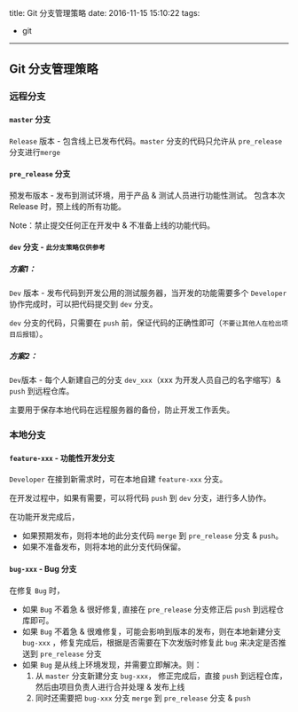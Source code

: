 title: Git 分支管理策略
date: 2016-11-15 15:10:22
tags:

- git
---

## Git 分支管理策略

### 远程分支

#### `master` 分支
`Release` 版本 - 包含线上已发布代码。`master` 分支的代码只允许从 `pre_release`分支进行`merge`

#### `pre_release` 分支
预发布版本 - 发布到测试环境，用于产品 & 测试人员进行功能性测试。 
包含本次 Release 时，预上线的所有功能。

Note：禁止提交任何正在开发中 & 不准备上线的功能代码。

#### `dev` 分支 - `此分支策略仅供参考`

##### 方案1：
`Dev` 版本 - 发布代码到开发公用的测试服务器，当开发的功能需要多个 `Developer` 协作完成时，可以把代码提交到 `dev` 分支。

`dev` 分支的代码，只需要在 `push` 前，保证代码的正确性即可（`不要让其他人在检出项目后报错`）。

##### 方案2：
`Dev`版本 - 每个人新建自己的分支 `dev_xxx`（xxx 为开发人员自己的名字缩写）& `push` 到远程仓库。

主要用于保存本地代码在远程服务器的备份，防止开发工作丢失。

### 本地分支

#### `feature-xxx` - 功能性开发分支

`Developer` 在接到新需求时，可在本地自建 `feature-xxx` 分支。

在开发过程中，如果有需要，可以将代码 `push` 到  `dev` 分支，进行多人协作。

在功能开发完成后，
- 如果预期发布，则将本地的此分支代码 `merge` 到 `pre_release` 分支 & `push`。
- 如果不准备发布，则将本地的此分支代码保留。

#### `bug-xxx` - Bug 分支

在修复 `Bug` 时，
- 如果 `Bug` 不着急 & 很好修复, 直接在 `pre_release` 分支修正后 `push` 到远程仓库即可。
- 如果 `Bug` 不着急 & 很难修复，可能会影响到版本的发布，则在本地新建分支 `bug-xxx` ，修复完成后，根据是否需要在下次发版时修复此 `bug` 来决定是否推送到 `pre_release` 分支
- 如果 `Bug` 是从线上环境发现，并需要立即解决。则：
  1. 从 `master` 分支新建分支 `bug-xxx`， 修正完成后，直接 `push` 到远程仓库，然后由项目负责人进行合并处理 & 发布上线
  2. 同时还需要把 `bug-xxx` 分支 `merge` 到 `pre_release` 分支 & `push`
